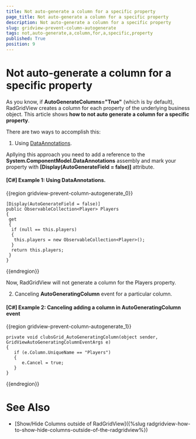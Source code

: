 ```yaml
---
title: Not auto-generate a column for a specific property
page_title: Not auto-generate a column for a specific property
description: Not auto-generate a column for a specific property
slug: gridview-prevent-column-autogenerate
tags: not,auto-generate,a,column,for,a,specific,property
published: True
position: 9
---
```


# Not auto-generate a column for a specific property

As you know, if __AutoGenerateColumns="True"__ (which is by default), RadGridView creates a column for each property of the underlying business object. This article shows __how to not auto generate a column for a specific property__.

There are two ways to accomplish this:

1. Using [DataAnnotations](http://msdn.microsoft.com/en-us/library/system.componentmodel.dataannotations.aspx?appId=Dev10IDEF1&l=EN-US&k=k(SYSTEM.COMPONENTMODEL.DATAANNOTATIONS.DISPLAYATTRIBUTE.AUTOGENERATEFIELD);k(AUTOGENERATEFIELD);k(TargetFrameworkMoniker-)).

Apllying this approach you need to add a reference to the __System.ComponentModel.DataAnnotations__ assembly and mark your property with __[Display(AutoGenerateField = false)]__ attribute.

#### __[C#] Example 1: Using DataAnnotations.__

{{region gridview-prevent-column-autogenerate_0}}

	[Display(AutoGenerateField = false)] 
	public ObservableCollection<Player> Players
	{
	 get
	 {
	  if (null == this.players)
	  {
	   this.players = new ObservableCollection<Player>();
	  }
	  return this.players;
	 }
	}
{{endregion}}

Now, RadGridView will not generate a column for the Players property. 

2. Canceling __AutoGeneratingColumn__ event for a particular column.

#### __[C#] Example 2: Canceling adding a column in AutoGeneratingColumn event__

{{region gridview-prevent-column-autogenerate_1}}

	private void clubsGrid_AutoGeneratingColumn(object sender, GridViewAutoGeneratingColumnEventArgs e)
	{
	   if (e.Column.UniqueName == "Players")
	   {
	      e.Cancel = true;
	   }
	}
{{endregion}}

# See Also

 * [Show/Hide Columns outside of RadGridView]({%slug radgridview-how-to-show-hide-columns-outside-of-the-radgridview%})






